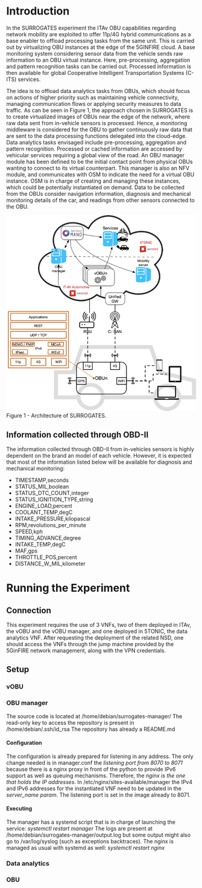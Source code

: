 <!-- TITLE: Exploring SURROGATES VNFs -->

# Introduction
In the SURROGATES experiment the ITAv OBU capabilities regarding network mobility are exploited to offer 11p/4G hybrid communications as a base enabler to offload processing tasks from the same unit. This is carried out by virtualizing OBU instances at the edge of the 5GINFIRE cloud. A base monitoring system considering sensor data from the vehicle sends raw information to an OBU virtual instance. Here, pre-processing, aggregation and pattern recognition tasks can be carried out. Processed information is then available for global Cooperative Intelligent Transportation Systems (C-ITS) services.

The idea is to offload data analytics tasks from OBUs, which should focus on actions of higher priority such as maintaining vehicle connectivity, managing communication flows or applying security measures to data traffic. As can be seen in Figure 1, the approach chosen in SURROGATES is to create virtualized images of OBUs near the edge of the network, where raw data sent from in-vehicle sensors is processed. Hence, a monitoring middleware is considered for the OBU to gather continuously raw data that are sent to the data processing functions delegated into the cloud-edge. Data analytics tasks envisaged include pre-processing, aggregation and pattern recognition. Processed or cached information are accessed by vehicular services requiring a global view of the road. An OBU manager module has been defined to be the initial contact point from physical OBUs wanting to connect to its virtual counterpart. This manager is also an NFV module, and communicates with OSM to indicate the need for a virtual OBU instance. OSM is in charge of creating and managing these instances, which could be potentially instantiated on demand. Data to be collected from the OBUs consider navigation information, diagnosis and mechanical monitoring details of the car, and readings from other sensors connected to the OBU.

![Surr Architecture](/uploads/surrogates/surr-architecture.png "Surr Architecture")
Figure 1 - Architecture of SURROGATES.

## Information collected through OBD-II

The information collected through OBD-II from in-vehicles sensors is highly dependent on the brand an model of each vehicle. However, it is expected that most of the information listed below will be available for diagnosis and mechanical monitoring:
* TIMESTAMP,seconds	
* STATUS_MIL,boolean	
* STATUS_DTC_COUNT,integer	
* STATUS_IGNITION_TYPE,string	
* ENGINE_LOAD,percent	
* COOLANT_TEMP,degC	
* INTAKE_PRESSURE,kilopascal	
* RPM,revolutions_per_minute	
* SPEED,kph	
* TIMING_ADVANCE,degree	
* INTAKE_TEMP,degC	
* MAF,gps	
* THROTTLE_POS,percent	
* DISTANCE_W_MIL,kilometer

# Running the Experiment
## Connection
This experiment requires the use of 3 VNFs, two of them deployed in ITAv, the vOBU and the vOBU manager, and one deployed in 5TONIC, the data analytics VNF. After requesting the deployment of the related NSD, one should access the VNFs through the jump machine provided by the 5GinFIRE network management, along with the VPN credentials.
## Setup
### vOBU

### OBU manager
The source code is located at /home/debian/surrogates-manager/
The read-only key to access the repository is present in /home/debian/.ssh/id_rsa
The repository has already a README.md
#### Configuration
The configuration is already prepared for listening in any address. The only change needed is in manager.conf the *listening port from 8070 to 8071* because there is a nginx proxy in front of the python to provide IPv6 support as well as queuing mechanisms. Therefore, the *nginx is the one that holds the IP addresses*.
In /etc/nginx/sites-available/manager the IPv4 and IPv6 addresses for the instantiated VNF need to be updated in the *server_name param*. The listening port is set in the image already to 8071.
#### Executing
The manager has a systemd script that is in charge of launching the service: *systemctl restart manager*
The logs are present at /home/debian/surrogates-manager/output.log but some output might also go to /var/log/syslog (such as exceptions backtraces).
The nginx is managed as usual with systemd as well: *systemctl restart nginx*

### Data analytics

### OBU

